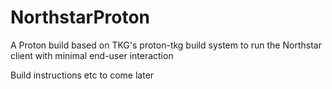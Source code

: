 # NorthstarProton
A Proton build based on TKG's proton-tkg build system to run the Northstar client with minimal end-user interaction

Build instructions etc to come later
